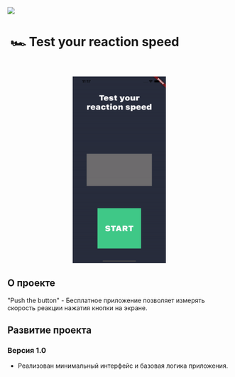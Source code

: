 [<img src="https://storage.googleapis.com/cms-storage-bucket/6a07d8a62f4308d2b854.svg"  width="75">](https://flutter.dev/) 
# &nbsp;🏎&nbsp;Test your reaction speed
<br/>
<p align="center">
  <img src="https://github.com/RNOVOSELOV/flutter_push/blob/main/resources/first.gif" width="210" height="420" />
</p>

## О проекте 

"Push the button" - Бесплатное приложение позволяет измерять скорость реакции нажатия кнопки на экране.

## Развитие проекта

### Версия 1.0

- Реализован минимальный интерфейс и базовая логика приложения.
